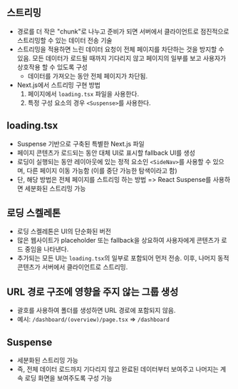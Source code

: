 ## 스트리밍

- 경로를 더 작은 "chunk"로 나누고 준비가 되면 서버에서 클라이언트로 점진적으로 스트리밍할 수 있는 데이터 전송 기술
- 스트리밍을 적용하면 느린 데이터 요청이 전체 페이지를 차단하는 것을 방지할 수 있음. 모든 데이터가 로드될 때까지 기다리지 않고 페이지의 일부를 보고 사용자가 상호작용 할 수 있도록 구성
  - 데이터를 가져오는 동안 전체 페이지가 차단됨.
- Next.js에서 스트리밍 구현 방법
  1. 페이지에서 `loading.tsx` 파일을 사용한다.
  2. 특정 구성 요소의 경우 `<Suspense>`를 사용한다.

## loading.tsx

- Suspense 기반으로 구축된 특별한 Next.js 파일
- 페이지 콘텐츠가 로드되는 동안 대체 UI로 표시할 fallback UI를 생성
- 로딩이 실행되는 동안 레이아웃에 있는 정적 요소인 `<SideNav>`를 사용할 수 있으며, 다른 페이지 이동 가능함 (이를 중단 가능한 탐색이라고 함)
- 단, 해당 방법은 전체 페이지를 스트리밍 하는 방법 => React Suspense를 사용하면 세분화된 스트리밍 가능

## 로딩 스켈레톤

- 로딩 스켈레톤은 UI의 단순화된 버전
- 많은 웹사이트가 placeholder 또는 fallback을 상요하여 사용자에게 콘텐츠가 로드 중임을 나타낸다.
- 추가되는 모든 UI는 `loading.tsx`의 일부로 포함되어 먼저 전송. 이후, 나머지 동적 콘텐츠가 서버에서 클라이언트로 스트리밍.

## URL 경로 구조에 영향을 주지 않는 그룹 생성

- 괄호를 사용하여 폴더를 생성하면 URL 경로에 포함되지 않음.
- 예시: `/dashboard/(overview)/page.tsx` => `/dashboard`

## Suspense

- 세분화된 스트리밍 가능
- 즉, 전체 데이터 로드까지 기다리지 않고 완료된 데이터부터 보여주고 나머지는 계속 로딩 화면을 보여주도록 구성 가능
